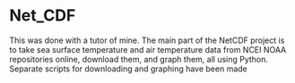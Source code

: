 # Net_CDF
This was done with a tutor of mine. The main part of the NetCDF project is to take sea surface temperature and air temperature data from NCEI NOAA repositories online,
download them, and graph them, all using Python. Separate scripts for downloading and graphing have been made 

